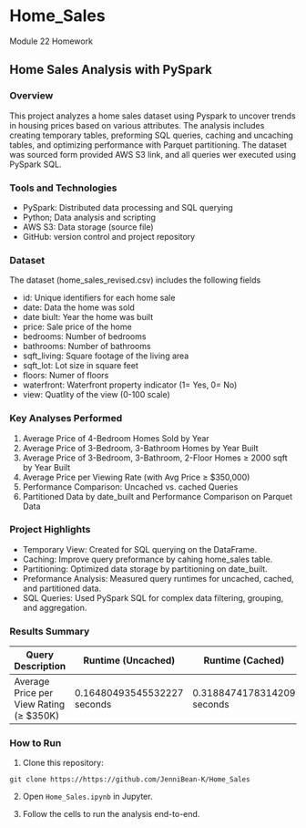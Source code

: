 # Home_Sales
Module 22 Homework

## Home Sales Analysis with PySpark

### Overview

This project analyzes a home sales dataset using Pyspark to uncover trends in housing prices based on various attributes. The analysis includes creating temporary tables, preforming SQL queries, caching and uncaching tables, and optimizing performance with Parquet partitioning. The dataset was sourced form provided AWS S3 link, and all queries wer executed using PySpark SQL.

### Tools and Technologies

* PySpark: Distributed data processing and SQL querying
* Python; Data analysis and scripting
* AWS S3: Data storage (source file)
* GitHub: version control and project repository

### Dataset

The dataset (home_sales_revised.csv) includes the following fields

* id: Unique identifiers for each home sale
* date: Data the home was sold
* date biult: Year the home was built
* price: Sale price of the home
* bedrooms: Number of bedrooms
* bathrooms: Number of bathrooms
* sqft_living: Square footage of the living area
* sqft_lot: Lot size in square feet
* floors: Numer of floors
* waterfront: Waterfront property indicator (1= Yes, 0= No)
* view: Quatlity of the view (0-100 scale)

### Key Analyses Performed

1. Average Price of 4-Bedroom Homes Sold by Year
2. Average Price of 3-Bedroom, 3-Bathroom Homes by Year Built
3. Average Price of 3-Bedroom, 3-Bathroom, 2-Floor Homes ≥ 2000 sqft by Year Built
4. Average Price per Viewing Rate (with Avg Price ≥ $350,000)
5. Performance Comparison: Uncached vs. cached Queries
6. Partitioned Data by date_built and Performance Comparison on Parquet Data

### Project Highlights

* Temporary View: Created for SQL querying on the DataFrame.
* Caching: Improve query preformance by cahing home_sales table.
* Partitioning: Optimized data storage by partitioning on date_built.
* Preformance Analysis: Measured query runtimes for uncached, cached, and partitioned data.
* SQL Queries: Used PySpark SQL for complex data filtering, grouping, and aggregation.

### Results Summary

| Query Description                        | Runtime (Uncached)                   | Runtime (Cached)              | Runtime (Partitioned Parquet) |
| ---------------------------------------- | ------------------                   | ----------------              | ----------------------------- |
| Average Price per View Rating (≥ \$350K) | 0.16480493545532227 seconds          | 0.3188474178314209 seconds    | 0.259918212890625 seconds     |                      |


### How to Run

1. Clone this repository:

```git clone https://https://github.com/JenniBean-K/Home_Sales```

2. Open `Home_Sales.ipynb` in Jupyter.

3. Follow the cells to run the analysis end-to-end.



